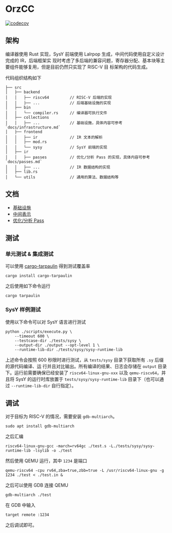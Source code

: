 # OrzCC

[![codecov](https://codecov.io/github/JuniMay/orzcc/graph/badge.svg?token=D7ZMIHWY5O)](https://codecov.io/github/JuniMay/orzcc)

## 架构

编译器使用 Rust 实现，SysY 前端使用 Lalrpop 生成，中间代码使用自定义设计完成的 IR，后端框架实
现时考虑了多后端的兼容问题，寄存器分配、基本块等主要组件能够复用，但是目前仍然只实现了 RISC-V 目
标架构的代码生成。

代码组织结构如下

```plain
├── src
│   ├── backend
│   │   ├── riscv64         // RISC-V 后端的实现
│   │   ├── ...             // 后端基础设施的实现
│   ├── bin
│   │   └── compiler.rs     // 编译器可执行文件
│   ├── collections
│   │   ├── ...             // 基础设施，具体内容可参考 `docs/infrastructure.md`
│   ├── frontend
│   │   ├── ir              // IR 文本的解析
│   │   ├── mod.rs
│   │   └── sysy            // SysY 前端的实现
│   ├── ir
│   │   ├── passes          // 优化/分析 Pass 的实现，具体内容可参考 `docs/passes.md`
│   │   ├── ...             // IR 数据结构的实现
│   ├── lib.rs
│   └── utils               // 通用的算法、数据结构等
```

## 文档

- [基础设施](./docs/infrastructure.md)
- [中间表示](./docs/ir.md)
- [优化/分析 Pass](./docs/passes.md)

## 测试

### 单元测试 & 集成测试

可以使用 [cargo-tarpaulin](https://crates.io/crates/cargo-tarpaulin) 得到测试覆盖率

```shell
cargo install cargo-tarpaulin
```

之后使用如下命令运行

```shell
cargo tarpaulin
```

### SysY 样例测试

使用以下命令可以对 SysY 语言进行测试

```shell
python ./scripts/execute.py \
    --timeout 600 \
    --testcase-dir ./tests/sysy \
    --output-dir ./output --opt-level 1 \
    --runtime-lib-dir ./tests/sysy/sysy-runtime-lib
```

上述命令会按照 600 秒限时进行测试，从 `tests/sysy` 目录下获取所有 `.sy` 后缀的源代码编译、运
行并且对比输出。所有编译的结果、日志会存储在 `output` 目录下。运行前需要确保已经安装了
`riscv64-linux-gnu-xxx` 以及 `qemu-riscv64`，并且将 SysY 的运行时库放置于
`tests/sysy/sysy-runtime-lib` 目录下（也可以通过 `--runtime-lib-dir` 自行指定）。

## 调试

对于目标为 RISC-V 的情况，需要安装 `gdb-multiarch`。

```shell
sudo apt install gdb-multiarch
```

之后汇编

```shell
riscv64-linux-gnu-gcc -march=rv64gc ./test.s -L./tests/sysy/sysy-runtime-lib -lsylib -o ./test
```

然后使用 QEMU 运行，其中 `1234` 是端口

```shell
qemu-riscv64 -cpu rv64,zba=true,zbb=true -L /usr/riscv64-linux-gnu -g 1234 ./test < ./test.in &
```

之后可以使用 GDB 连接 QEMU

```shell
gdb-multiarch ./test
```

在 GDB 中输入

```shell
target remote :1234
```

之后调试即可。
